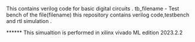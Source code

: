 This contains verilog code for basic digital circuits .
tb_filename - Test bench of the file(filename)
this repository contains verilog code,testbench and rtl simulation .

****** This simualtion is performed in xilinx vivado ML edition 2023.2.2
